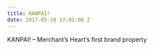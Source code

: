 ```yaml
---
title: KANPAI!
date: 2017-05-10 17:02:00 Z
---
```


KANPAI! – Merchant’s Heart’s first brand property 